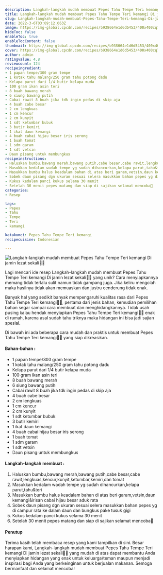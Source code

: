 ```yaml
---
description: Langkah-langkah mudah membuat Pepes Tahu Tempe Teri kemangi Di jamin lezat sekali"
title: Langkah-langkah mudah membuat Pepes Tahu Tempe Teri kemangi Di jamin lezat sekali
slug: Langkah-langkah-mudah-membuat-Pepes-Tahu-Tempe-Teri-kemangi-Di-jamin-lezat-sekali
date: 2022-3-6T03:09:12.063Z
image: https://img-global.cpcdn.com/recipes/b938664e1d6d5453/400x400cq70/photo.jpg
hideToc: false
enableToc: true
enableTocContent: false
thumbnail: https://img-global.cpcdn.com/recipes/b938664e1d6d5453/400x400cq70/photo.jpg
cover: https://img-global.cpcdn.com/recipes/b938664e1d6d5453/400x400cq70/photo.jpg
author: admin
ratingvalue: 4.8
reviewcount: 124
recipeingredient:
- 1 papan tempe/300 gram tempe
- 1 kotak tahu malang/250 gram tahu potong dadu
- Kelapa parut dari 1/4 butir kelapa muda
- 100 gram ikan asin teri
- 8 buah bawang merah
- 6 siung bawang putih
- Cabai rawit 8 buah jika tdk ingin pedas di skip aja
- 4 buah cabe besar
- 2 cm lengkuas
- 1 cm kencur
- 2 cm kunyit
- 1 sdt ketumbar bubuk
- 3 butir kemiri
- 1 ikat daun kemangi
- 4 buah cabai hijau besar iris serong
- 1 buah tomat
- 1 sdm garam
- 1 sdt vetsin
- Daun pisang untuk membungkus
recipeinstructions:
- Haluskan bumbu,bawang merah,bawang putih,cabe besar,cabe rawit,lengkuas,kencur,kunyit,ketumbar,kemiri,dan tomat
- Masukkan kedalam wadah tempe yg sudah dihancurkan,kelapa parut,tahu&teri
- Masukkan bumbu halus keadalam bahan di atas beri garam,vetsin,daun kemangi&irisan cabai hijau besar aduk rata
- Sobek daun pisang dgn ukuran sesuai selera masukkan bahan pepes yg di campur rata ke dalam daun dan bungkus pake tusuk gigi
- Kukus kedalam panci kukus selama 30 menit
- Setelah 30 menit pepes matang dan siap di sajikan selamat mencoba🙏
categories:
- Resep

tags:
- Pepes
- Tahu
- Tempe
- Teri
- kemangi

katakunci: Pepes Tahu Tempe Teri kemangi
recipecuisine: Indonesian

---
```


![Langkah-langkah mudah membuat Pepes Tahu Tempe Teri kemangi Di jamin lezat sekali👩‍🍳](https://img-global.cpcdn.com/recipes/b938664e1d6d5453/400x400cq70/photo.jpg)

Lagi mencari ide resep Langkah-langkah mudah membuat Pepes Tahu Tempe Teri kemangi Di jamin lezat sekali👩‍🍳 yang unik? Cara menyiapkannya memang tidak terlalu sulit namun tidak gampang juga. Jika keliru mengolah maka hasilnya tidak akan memuaskan dan justru cenderung tidak enak.

Banyak hal yang sedikit banyak mempengaruhi kualitas rasa dari Pepes Tahu Tempe Teri kemangi👩‍🍳, pertama dari jenis bahan, kemudian pemilihan bahan segar sampai cara membuat dan menghidangkannya. Tidak usah pusing kalau hendak menyiapkan Pepes Tahu Tempe Teri kemangi👩‍🍳 enak di rumah, karena asal sudah tahu triknya maka hidangan ini bisa jadi sajian spesial.

Di bawah ini ada beberapa cara mudah dan praktis untuk membuat Pepes Tahu Tempe Teri kemangi👩‍🍳 yang siap dikreasikan.

<!--inarticleads1-->

#### Bahan-bahan :

- 1 papan tempe/300 gram tempe
- 1 kotak tahu malang/250 gram tahu potong dadu
- Kelapa parut dari 1/4 butir kelapa muda
- 100 gram ikan asin teri
- 8 buah bawang merah
- 6 siung bawang putih
- Cabai rawit 8 buah jika tdk ingin pedas di skip aja
- 4 buah cabe besar
- 2 cm lengkuas
- 1 cm kencur
- 2 cm kunyit
- 1 sdt ketumbar bubuk
- 3 butir kemiri
- 1 ikat daun kemangi
- 4 buah cabai hijau besar iris serong
- 1 buah tomat
- 1 sdm garam
- 1 sdt vetsin
- Daun pisang untuk membungkus

<!--inarticleads2-->

#### Langkah-langkah membuat :

1. Haluskan bumbu,bawang merah,bawang putih,cabe besar,cabe rawit,lengkuas,kencur,kunyit,ketumbar,kemiri,dan tomat
1. Masukkan kedalam wadah tempe yg sudah dihancurkan,kelapa parut,tahu&teri
1. Masukkan bumbu halus keadalam bahan di atas beri garam,vetsin,daun kemangi&irisan cabai hijau besar aduk rata
1. Sobek daun pisang dgn ukuran sesuai selera masukkan bahan pepes yg di campur rata ke dalam daun dan bungkus pake tusuk gigi
1. Kukus kedalam panci kukus selama 30 menit
1. Setelah 30 menit pepes matang dan siap di sajikan selamat mencoba🙏

#### Penutup

Terima kasih telah membaca resep yang kami tampilkan di sini. Besar harapan kami, Langkah-langkah mudah membuat Pepes Tahu Tempe Teri kemangi Di jamin lezat sekali👩‍🍳 yang mudah di atas dapat membantu Anda menyiapkan hidangan yang enak untuk keluarga/teman maupun menjadi inspirasi bagi Anda yang berkeinginan untuk berjualan makanan. Semoga bermanfaat dan selamat mencoba!